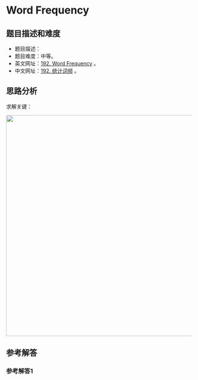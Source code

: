 # Word Frequency

## 题目描述和难度
+ 题目描述：
+ 题目难度：中等。
+ 英文网址：[192. Word Frequency](https://leetcode.com/problems/word-frequency/description/)  。
+ 中文网址：[192. 统计词频](https://leetcode-cn.com/problems/word-frequency/description/)  。
## 思路分析
求解关键：

<img src="https://liweiwei1419.github.io/images/leetcode-solution/" width="600">

## 参考解答
### 参考解答1

```java

```